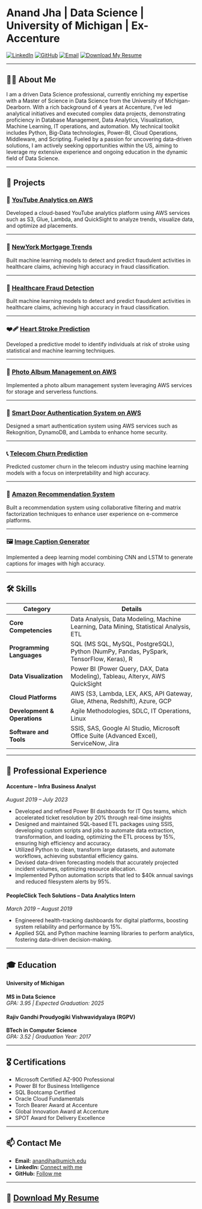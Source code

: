 # Anand Jha | Data Science | University of Michigan | Ex-Accenture

[![LinkedIn](https://img.shields.io/badge/LinkedIn-Connect-blue)](https://www.linkedin.com/in/anandj25) 
[![GitHub](https://img.shields.io/badge/GitHub-Follow-black)](https://github.com/anandj25) 
[![Email](https://img.shields.io/badge/Email-anandjha@umich.edu-green)](mailto:anandjha@umich.edu)
[![Download My Resume](https://img.shields.io/badge/Resume-Download-yellow)](https://github.com/anandj25/Portfolio/tree/main/Resume)

---

## 👨‍🎓 **About Me**

I am a driven Data Science professional, currently enriching my expertise with a Master of Science in Data Science from the University of Michigan-Dearborn. With a rich background of 4 years at Accenture, I've led analytical initiatives and executed complex data projects, demonstrating proficiency in Database Management, Data Analytics, Visualization, Machine Learning, IT operations, and automation. My technical toolkit includes Python, Big-Data technologies, Power-BI, Cloud Operations, Middleware, and Scripting. Fueled by a passion for uncovering data-driven solutions, I am actively seeking opportunities within the US, aiming to leverage my extensive experience and ongoing education in the dynamic field of Data Science.

---

## 📂 Projects

### 🎥 [YouTube Analytics on AWS](https://github.com/anandj25/YouTube-Analytics-AWS)
Developed a cloud-based YouTube analytics platform using AWS services such as S3, Glue, Lambda, and QuickSight to analyze trends, visualize data, and optimize ad placements.

---

### 🏥 [NewYork Mortgage Trends](https://github.com/anandj25/HDMA-Loan-Dashboard)
Built machine learning models to detect and predict fraudulent activities in healthcare claims, achieving high accuracy in fraud classification.

---

### 🏥 [Healthcare Fraud Detection](https://github.com/anandj25/Healthcare-Fraud)
Built machine learning models to detect and predict fraudulent activities in healthcare claims, achieving high accuracy in fraud classification.

---

### ❤️‍🩹 [Heart Stroke Prediction](https://github.com/anandj25/Heart-Stroke-Prediction)
Developed a predictive model to identify individuals at risk of stroke using statistical and machine learning techniques.

---

### 📸 [Photo Album Management on AWS](https://github.com/anandj25/Photo-Album-AWS)
Implemented a photo album management system leveraging AWS services for storage and serverless functions.

---

### 🚪 [Smart Door Authentication System on AWS](https://github.com/anandj25/Smart-Door-Authentication-on-AWS)
Designed a smart authentication system using AWS services such as Rekognition, DynamoDB, and Lambda to enhance home security.

---

### 📞 [Telecom Churn Prediction](https://github.com/anandj25/Telecom-Churn)
Predicted customer churn in the telecom industry using machine learning models with a focus on interpretability and high accuracy.

---

### 🛒 [Amazon Recommendation System](https://github.com/anandj25/Amazon-Recommendation-System)
Built a recommendation system using collaborative filtering and matrix factorization techniques to enhance user experience on e-commerce platforms.

---

### 🖼️ [Image Caption Generator](https://github.com/anandj25/Image-Caption-Generator)
Implemented a deep learning model combining CNN and LSTM to generate captions for images with high accuracy.

---


## 🛠️ **Skills**


| **Category**              | **Details**                                                                                           |
|---------------------------|-------------------------------------------------------------------------------------------------------|
| **Core Competencies**      | Data Analysis, Data Modeling, Machine Learning, Data Mining, Statistical Analysis, ETL              |
| **Programming Languages**  | SQL (MS SQL, MySQL, PostgreSQL), Python (NumPy, Pandas, PySpark, TensorFlow, Keras), R               |
| **Data Visualization**     | Power BI (Power Query, DAX, Data Modeling), Tableau, Alteryx, AWS QuickSight                        |
| **Cloud Platforms**        | AWS (S3, Lambda, LEX, AKS, API Gateway, Glue, Athena, Redshift), Azure, GCP                         |
| **Development & Operations** | Agile Methodologies, SDLC, IT Operations, Linux                                                   |
| **Software and Tools**     | SSIS, SAS, Google AI Studio, Microsoft Office Suite (Advanced Excel), ServiceNow, Jira              |


---

## 💼 **Professional Experience**

#### Accenture – Infra Business Analyst  
_August 2019 – July 2023_  
- Developed and refined Power BI dashboards for IT Ops teams, which accelerated ticket resolution by 20% through real-time insights 
- Designed and maintained SQL-based ETL packages using SSIS, developing custom scripts and jobs to automate data extraction, transformation, and loading, optimizing the ETL process by 15%, ensuring high efficiency and accuracy.
- Utilized Python to clean, transform large datasets, and automate workflows, achieving substantial efficiency gains.
- Devised data-driven forecasting models that accurately projected incident volumes, optimizing resource allocation.  
- Implemented Python automation scripts that led to $40k annual savings and reduced filesystem alerts by 95%.

#### PeopleClick Tech Solutions – Data Analytics Intern  
_March 2019 – August 2019_  
- Engineered health-tracking dashboards for digital platforms, boosting system reliability and performance by 15%.  
- Applied SQL and Python machine learning libraries to perform analytics, fostering data-driven decision-making.

---

## 🎓 **Education**

#### University of Michigan  
**MS in Data Science**  
_GPA: 3.95 | Expected Graduation: 2025_

#### Rajiv Gandhi Proudyogiki Vishwavidyalaya (RGPV)  
**BTech in Computer Science**  
_GPA: 3.52 | Graduation Year: 2017_

---

## 🎖️ **Certifications**

- Microsoft Certified AZ-900 Professional
- Power BI for Business Intelligence
- SQL Bootcamp Certified
- Oracle Cloud Fundamentals
- Torch Bearer Award at Accenture
- Global Innovation Award at Accenture
- SPOT Award for Delivery Excellence

---

## 📫 **Contact Me**

- **Email:** [anandjha@umich.edu](mailto:anandjha@umich.edu)
- **LinkedIn:** [Connect with me](https://www.linkedin.com/in/anandj25)
- **GitHub:** [Follow me](https://github.com/anandj25)

---

## 📄 [Download My Resume](https://github.com/anandj25/Portfolio/tree/main/Resume)
